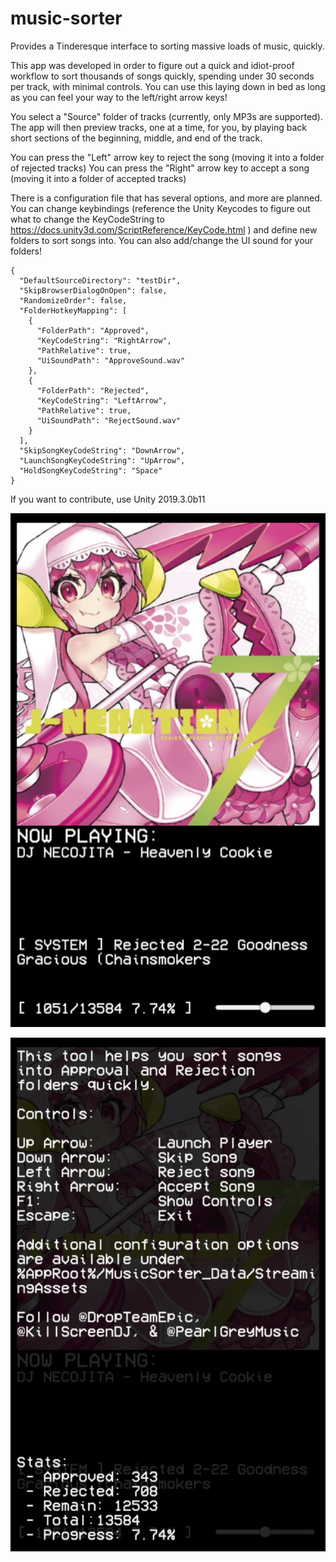 # music-sorter
Provides a Tinderesque interface to sorting massive loads of music, quickly.

This app was developed in order to figure out a quick and idiot-proof workflow to sort thousands of songs quickly, spending under 30 seconds per track, with minimal controls. You can use this laying down in bed as long as you can feel your way to the left/right arrow keys!

You select a "Source" folder of tracks (currently, only MP3s are supported).
The app will then preview tracks, one at a time, for you, by playing back short sections of the beginning, middle, and end of the track.

You can press the "Left" arrow key to reject the song (moving it into a folder of rejected tracks)
You can press the "Right" arrow key to accept a song (moving it into a folder of accepted tracks)

There is a configuration file that has several options, and more are planned. You can change keybindings (reference the Unity Keycodes to figure out what to change the KeyCodeString to https://docs.unity3d.com/ScriptReference/KeyCode.html ) and define new folders to sort songs into. You can also add/change the UI sound for your folders!

```
{
  "DefaultSourceDirectory": "testDir",
  "SkipBrowserDialogOnOpen": false,
  "RandomizeOrder": false,
  "FolderHotkeyMapping": [
    {
      "FolderPath": "Approved",
      "KeyCodeString": "RightArrow",
      "PathRelative": true,
      "UiSoundPath": "ApproveSound.wav"
    },
    {
      "FolderPath": "Rejected",
      "KeyCodeString": "LeftArrow",
      "PathRelative": true,
      "UiSoundPath": "RejectSound.wav"
    }
  ],
  "SkipSongKeyCodeString": "DownArrow",
  "LaunchSongKeyCodeString": "UpArrow",
  "HoldSongKeyCodeString": "Space"
}
```

If you want to contribute, use Unity 2019.3.0b11


![alt text](https://github.com/ricobalakit/music-sorter/blob/master/graphic1.png?raw=true)

![alt text](https://github.com/ricobalakit/music-sorter/blob/master/graphic2.png?raw=true)

